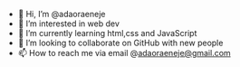 - 👋 Hi, I’m @adaoraeneje
- 👀 I’m interested in web dev
- 🌱 I’m currently learning html,css and JavaScript
- 💞️ I’m looking to collaborate on GitHub with new people
- 📫 How to reach me via email @adaoraeneje@gmail.com

<!---
adaoraeneje/adaoraeneje is a ✨ special ✨ repository because its `README.md` (this file) appears on your GitHub profile.
You can click the Preview link to take a look at your changes.
--->
